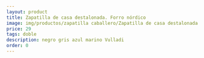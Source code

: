 ```yaml
---
layout: product
title: Zapatilla de casa destalonada. Forro nórdico
image: img/productos/zapatilla caballero/Zapatilla de casa destalonada. Forro nórdico=29=doble=negro gris azul marino Vulladi.webp
price: 29
tags: doble
description: negro gris azul marino Vulladi
order: 0
---
```

